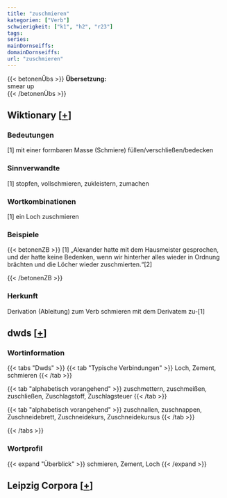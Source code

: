 ```yaml
---
title: "zuschmieren"
kategorien: ["Verb"]
schwierigkeit: ["k1", "h2", "r23"]
tags:
series:
mainDornseiffs:
domainDornseiffs:
url: "zuschmieren"
---
```


{{< betonenÜbs >}}
**Übersetzung:**  
smear  up  
{{< /betonenÜbs >}}

## Wiktionary [[+](https://de.wiktionary.org/wiki/zuschmieren)]

### Bedeutungen
[1] mit einer formbaren Masse (Schmiere) füllen/verschließen/bedecken  

### Sinnverwandte
[1] stopfen, vollschmieren, zukleistern, zumachen  

### Wortkombinationen
[1] ein Loch zuschmieren  

### Beispiele
{{< betonenZB >}}
[1] „Alexander hatte mit dem Hausmeister gesprochen, und der hatte keine Bedenken, wenn wir hinterher alles wieder in Ordnung brächten und die Löcher wieder zuschmierten.“[2]  

{{< /betonenZB >}}
### Herkunft
Derivation (Ableitung) zum Verb schmieren mit dem Derivatem zu-[1]  



## dwds [[+](https://www.dwds.de/wb/zuschmieren)]

### Wortinformation
{{< tabs "Dwds" >}}
{{< tab "Typische Verbindungen" >}}
Loch, Zement, schmieren
{{< /tab >}}

{{< tab "alphabetisch vorangehend" >}}
zuschmettern, zuschmeißen, zuschließen, Zuschlagstoff, Zuschlagsteuer
{{< /tab >}}

{{< tab "alphabetisch vorangehend" >}}
zuschnallen, zuschnappen, Zuschneidebrett, Zuschneidekurs, Zuschneidekursus
{{< /tab >}}

{{< /tabs >}}

### Wortprofil
{{< expand "Überblick" >}} schmieren, Zement, Loch {{< /expand >}}

## Leipzig Corpora [[+](https://corpora.uni-leipzig.de/en/res?word=zuschmieren&corpusId=deu_newscrawl-public_2018)]

